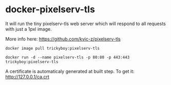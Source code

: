 # docker-pixelserv-tls
It will run the tiny pixelserv-tls web server which will respond to all requests with just a 1pxl image.

More info here: https://github.com/kvic-z/pixelserv-tls

`docker image pull trickyboy:pixelserv-tls`

`docker run -d --name pixelserv-tls -p 80:80 -p 443:443 trickyboy:pixelserv-tls`


A certificate is automaticaly generated at built step.
To get it: http://127.0.0.1/ca.crt
